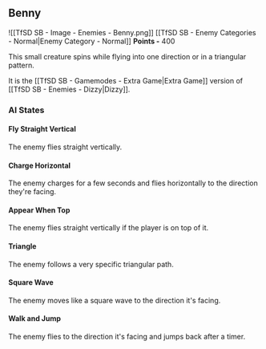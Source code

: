 ## Benny
![[TfSD SB - Image - Enemies - Benny.png]]
[[TfSD SB - Enemy Categories - Normal|Enemy Category - Normal]]
**Points -** 400

This small creature spins while flying into one direction or in a triangular pattern.

It is the [[TfSD SB - Gamemodes - Extra Game|Extra Game]] version of [[TfSD SB - Enemies - Dizzy|Dizzy]].
### AI States
#### Fly Straight Vertical
The enemy flies straight vertically.
#### Charge Horizontal
The enemy charges for a few seconds and flies horizontally to the direction they're facing.
#### Appear When Top
The enemy flies straight vertically if the player is on top of it.
#### Triangle
The enemy follows a very specific triangular path.
#### Square Wave
The enemy moves like a square wave to the direction it's facing.
#### Walk and Jump
The enemy flies to the direction it's facing and jumps back after a timer.